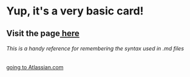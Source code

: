 # Yup, it's a very basic card!

## Visit the page<a href="https://RyanCPeters.github.io/docs" target="_new"> here</a>

###### This is a handy reference for remembering the syntax used in .md files
<a href="https://confluence.atlassian.com/bitbucketserver/markdown-syntax-guide-776639995.html" target = "_blank">going to Atlassian.com</a>
